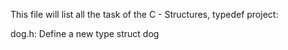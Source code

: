 This file will list all the task of the C - Structures, typedef project:

dog.h: Define a new type struct dog
